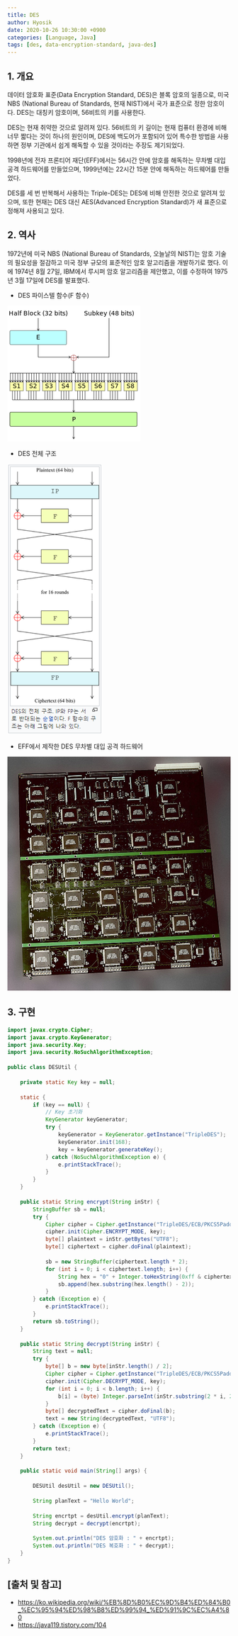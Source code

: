 ```yaml
---
title: DES
author: Hyosik
date: 2020-10-26 10:30:00 +0900
categories: [Language, Java]
tags: [des, data-encryption-standard, java-des]
---
```


## 1. 개요
데이터 암호화 표준(Data Encryption Standard, DES)은 블록 암호의 일종으로, 미국 NBS (National Bureau of Standards, 현재 NIST)에서 국가 표준으로 정한 암호이다. DES는 대칭키 암호이며, 56비트의 키를 사용한다.

DES는 현재 취약한 것으로 알려져 있다. 56비트의 키 길이는 현재 컴퓨터 환경에 비해 너무 짧다는 것이 하나의 원인이며, DES에 백도어가 포함되어 있어 특수한 방법을 사용하면 정부 기관에서 쉽게 해독할 수 있을 것이라는 주장도 제기되었다.

1998년에 전자 프론티어 재단(EFF)에서는 56시간 안에 암호를 해독하는 무차별 대입 공격 하드웨어를 만들었으며, 1999년에는 22시간 15분 안에 해독하는 하드웨어를 만들었다.

DES를 세 번 반복해서 사용하는 Triple-DES는 DES에 비해 안전한 것으로 알려져 있으며, 또한 현재는 DES 대신 AES(Advanced Encryption Standard)가 새 표준으로 정해져 사용되고 있다.

## 2. 역사
1972년에 미국 NBS (National Bureau of Standards, 오늘날의 NIST)는 암호 기술의 필요성을 절감하고 미국 정부 규모의 표준적인 암호 알고리즘을 개발하기로 했다. 이에 1974년 8월 27일, IBM에서 루시퍼 암호 알고리즘을 제안했고, 이를 수정하여 1975년 3월 17일에 DES를 발표했다.

* DES 파이스텔 함수(F 함수)

![img001](/assets/img/2020-10-26-des/img001.png)

* DES 전체 구조

![img002](/assets/img/2020-10-26-des/img002.png)

* EFF에서 제작한 DES 무차별 대입 공격 하드웨어

![img003](/assets/img/2020-10-26-des/img003.png)

## 3. 구현

```java
import javax.crypto.Cipher;
import javax.crypto.KeyGenerator;
import java.security.Key;
import java.security.NoSuchAlgorithmException;

public class DESUtil {

    private static Key key = null;

    static {
        if (key == null) {
            // Key 초기화
            KeyGenerator keyGenerator;
            try {
                keyGenerator = KeyGenerator.getInstance("TripleDES");
                keyGenerator.init(168);
                key = keyGenerator.generateKey();
            } catch (NoSuchAlgorithmException e) {
                e.printStackTrace();
            }
        }
    }

    public static String encrypt(String inStr) {
        StringBuffer sb = null;
        try {
            Cipher cipher = Cipher.getInstance("TripleDES/ECB/PKCS5Padding");
            cipher.init(Cipher.ENCRYPT_MODE, key);
            byte[] plaintext = inStr.getBytes("UTF8");
            byte[] ciphertext = cipher.doFinal(plaintext);

            sb = new StringBuffer(ciphertext.length * 2);
            for (int i = 0; i < ciphertext.length; i++) {
                String hex = "0" + Integer.toHexString(0xff & ciphertext[i]);
                sb.append(hex.substring(hex.length() - 2));
            }
        } catch (Exception e) {
            e.printStackTrace();
        }
        return sb.toString();
    }

    public static String decrypt(String inStr) {
        String text = null;
        try {
            byte[] b = new byte[inStr.length() / 2];
            Cipher cipher = Cipher.getInstance("TripleDES/ECB/PKCS5Padding");
            cipher.init(Cipher.DECRYPT_MODE, key);
            for (int i = 0; i < b.length; i++) {
                b[i] = (byte) Integer.parseInt(inStr.substring(2 * i, 2 * i + 2), 16);
            }
            byte[] decryptedText = cipher.doFinal(b);
            text = new String(decryptedText, "UTF8");
        } catch (Exception e) {
            e.printStackTrace();
        }
        return text;
    }

    public static void main(String[] args) {

        DESUtil desUtil = new DESUtil();

        String planText = "Hello World";

        String encrtpt = desUtil.encrypt(planText);
        String decrypt = decrypt(encrtpt);

        System.out.println("DES 암호화 : " + encrtpt);
        System.out.println("DES 복호화 : " + decrypt);
    }
}
```

## [출처 및 참고]
* <https://ko.wikipedia.org/wiki/%EB%8D%B0%EC%9D%B4%ED%84%B0_%EC%95%94%ED%98%B8%ED%99%94_%ED%91%9C%EC%A4%80>
* <https://java119.tistory.com/104>
